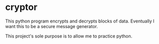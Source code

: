 # cryptor

This python program encrypts and decrypts blocks of data. Eventually I want this to be a secure message generator. 

This project's sole purpose is to allow me to practice python. 
